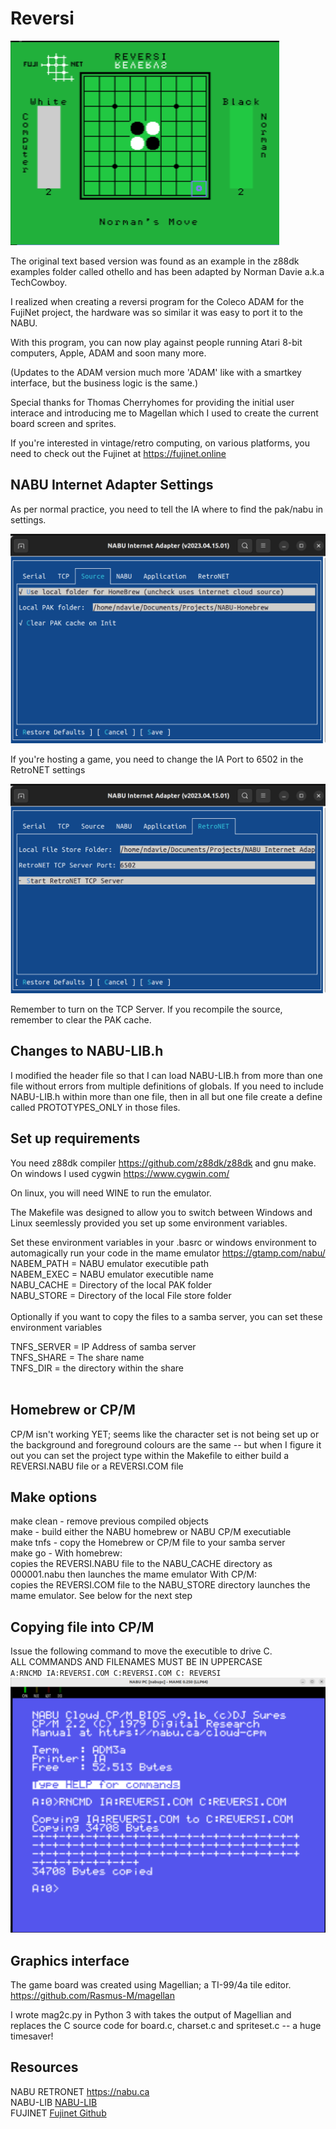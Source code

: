 # Reversi

![Reversi](../images/reversi.png)

The original text based version was found as an example in the
z88dk examples folder called othello and has been adapted by
Norman Davie a.k.a TechCowboy.

I realized when creating a reversi program for the Coleco ADAM for the
FujiNet project, the hardware was so similar it was easy to port 
it to the NABU.

With this program, you can now play against people running 
Atari 8-bit computers, Apple, ADAM and soon many more.

(Updates to the ADAM version much more 'ADAM' like with
a smartkey interface, but the business logic is the same.)

Special thanks for Thomas Cherryhomes for providing the 
initial user interace and introducing me to Magellan which 
I used to create the current board screen and sprites.

If you're interested in vintage/retro computing, on various
platforms, you need to check out the Fujinet at 
https://fujinet.online 

## NABU Internet Adapter Settings

As per normal practice, you need to tell the IA where to find
the pak/nabu in settings.

![Interface Adapter - Source](../images/source.png)

If you're hosting a game, you need to change the IA Port to
6502 in the RetroNET settings

![Interface Adapter - RetroNet](../images/retronet.png)

Remember to turn on the TCP Server.
If you recompile the source, remember to clear the PAK cache.

## Changes to NABU-LIB.h

I modified the header file so that I can load NABU-LIB.h from
more than one file without errors from multiple definitions of
globals.  If you need to include NABU-LIB.h within more than
one file, then in all but one file create a define called 
PROTOTYPES_ONLY in those files.

## Set up requirements

You need z88dk compiler 
https://github.com/z88dk/z88dk
and gnu make. On windows I used cygwin
https://www.cygwin.com/

On linux, you will need WINE to run the emulator.

The Makefile was designed to allow you to switch between Windows
and Linux seemlessly provided you set up some environment variables. 

Set these environment variables in your .basrc or windows environment
to automagically run your code in the mame emulator
https://gtamp.com/nabu/
<br/>
NABEM_PATH  = NABU emulator executible path<br/>
NABEM_EXEC  = NABU emulator executible name<br/>
NABU_CACHE  = Directory of the local PAK folder<br/>
NABU_STORE  = Directory of the local File store folder<br/>
<br/>
Optionally if you want to copy the files to a samba server, you
can set these environment variables

TNFS_SERVER = IP Address of samba server<br/>
TNFS_SHARE  = The share name<br/>
TNFS_DIR    = the directory within the share<br/>
<br/>
## Homebrew or CP/M

CP/M isn't working YET; seems like the character set is
not being set up or the background and foreground colours
are the same -- but when I figure it out you can
set the project type within the Makefile to either build
a REVERSI.NABU file or a REVERSI.COM file

## Make options

make clean - remove previous compiled objects<br/>
make       - build either the NABU homebrew or NABU CP/M executiable<br/>
make tnfs  - copy the Homebrew or CP/M file to your samba server<br/>
make go    - With homebrew: <br/>
               copies the REVERSI.NABU file to the NABU_CACHE directory
               as 000001.nabu then launches the mame emulator
             With CP/M:<br/>
               copies the REVERSI.COM file to the NABU_STORE directory
               launches the mame emulator. See below for the next step

## Copying file into CP/M

Issue the following command to move the executible to drive C. <br/> 
ALL COMMANDS AND FILENAMES MUST BE IN UPPERCASE<br/>
``
A:RNCMD IA:REVERSI.COM C:REVERSI.COM
C:
REVERSI
``
![CP/M Command](../images/cpm.png)

## Graphics interface

The game board was created using Magellian; a TI-99/4a tile editor.
https://github.com/Rasmus-M/magellan

I wrote mag2c.py in Python 3 with takes the output of Magellian and replaces the
C source code for board.c, charset.c and spriteset.c -- a huge timesaver!

## Resources

NABU RETRONET  https://nabu.ca <br/>
NABU-LIB       [NABU-LIB](https://github.com/DJSures/NABU-LIB)<br/>
FUJINET        [Fujinet Github](https://github.com/FujiNetWIFI)<br/>




